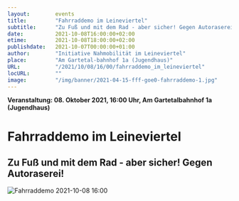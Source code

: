 ```yaml
---
layout:        events
title:         "Fahrraddemo im Leineviertel"
subtitle:      "Zu Fuß und mit dem Rad - aber sicher! Gegen Autoraserei!"
date:          2021-10-08T16:00:00+02:00
etime:         2021-10-08T18:00:00+02:00
publishdate:   2021-10-07T00:00:00+01:00
author:        "Initiative Nahmobilität im Leineviertel"
place:         "Am Gartetal-bahnhof 1a (Jugendhaus)"
URL:           "/2021/10/08/16/00/fahrraddemo_im_leineviertel"
locURL:        ""
image:         "/img/banner/2021-04-15-fff-goe0-fahrraddemo-1.jpg"
---
```


**Veranstaltung: 08. Oktober 2021, 16:00 Uhr, Am Gartetalbahnhof 1a (Jugendhaus)**

Fahrraddemo im Leineviertel
===========

Zu Fuß und mit dem Rad - aber sicher! Gegen Autoraserei!
-----------

![Fahrraddemo 2021-10-08 16:00](/img/event/20211008_Fahrraddemo-Leineviertel.jpg)